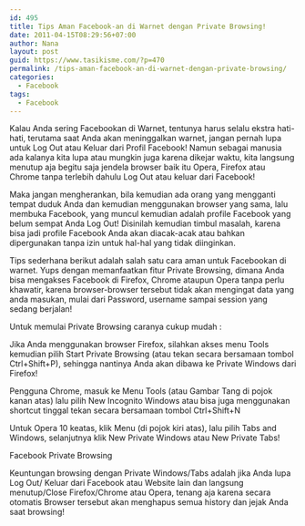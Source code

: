 ```yaml
---
id: 495
title: Tips Aman Facebook-an di Warnet dengan Private Browsing!
date: 2011-04-15T08:29:56+07:00
author: Nana
layout: post
guid: https://www.tasikisme.com/?p=470
permalink: /tips-aman-facebook-an-di-warnet-dengan-private-browsing/
categories:
  - Facebook
tags:
  - Facebook
---
```

Kalau Anda sering Facebookan di Warnet, tentunya harus selalu ekstra hati-hati, terutama saat Anda akan meninggalkan warnet, jangan pernah lupa untuk Log Out atau Keluar dari Profil Facebook! Namun sebagai manusia ada kalanya kita lupa atau mungkin juga karena dikejar waktu, kita langsung menutup aja begitu saja jendela browser baik itu Opera, Firefox atau Chrome tanpa terlebih dahulu Log Out atau keluar dari Facebook!

Maka jangan mengherankan, bila kemudian ada orang yang mengganti tempat duduk Anda dan kemudian menggunakan browser yang sama, lalu membuka Facebook, yang muncul kemudian adalah profile Facebook yang belum sempat Anda Log Out! Disinilah kemudian timbul masalah, karena bisa jadi profile Facebook Anda akan diacak-acak atau bahkan dipergunakan tanpa izin untuk hal-hal yang tidak diinginkan.

Tips sederhana berikut adalah salah satu cara aman untuk Facebookan di warnet. Yups dengan memanfaatkan fitur Private Browsing, dimana Anda bisa mengakses Facebook di Firefox, Chrome ataupun Opera tanpa perlu khawatir, karena browser-browser tersebut tidak akan mengingat data yang anda masukan, mulai dari Password, username sampai session yang sedang berjalan!

Untuk memulai Private Browsing caranya cukup mudah :

Jika Anda menggunakan browser Firefox, silahkan akses menu Tools kemudian pilih Start Private Browsing (atau tekan secara bersamaan tombol Ctrl+Shift+P), sehingga nantinya Anda akan dibawa ke Private Windows dari Firefox!

Pengguna Chrome, masuk ke Menu Tools (atau Gambar Tang di pojok kanan atas) lalu pilih New Incognito Windows atau bisa juga menggunakan shortcut tinggal tekan secara bersamaan tombol Ctrl+Shift+N

Untuk Opera 10 keatas, klik Menu (di pojok kiri atas), lalu pilih Tabs and Windows, selanjutnya klik New Private Windows atau New Private Tabs!

Facebook Private Browsing

Keuntungan browsing dengan Private Windows/Tabs adalah jika Anda lupa Log Out/ Keluar dari Facebook atau Website lain dan langsung menutup/Close Firefox/Chrome atau Opera, tenang aja karena secara otomatis Browser tersebut akan menghapus semua history dan jejak Anda saat browsing!